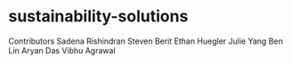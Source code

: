 # sustainability-solutions

Contributors
Sadena Rishindran
Steven Berit
Ethan Huegler
Julie Yang
Ben Lin
Aryan Das
Vibhu Agrawal
